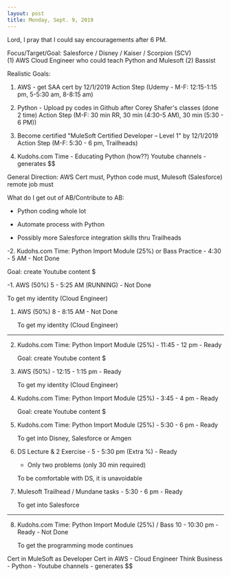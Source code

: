 ```yaml
---
layout: post
title: Monday, Sept. 9, 2019
---
```


Lord, I pray that I could say encouragements after 6 PM.
  

Focus/Target/Goal:  Salesforce / Disney / Kaiser / Scorpion (SCV)     
(1) AWS Cloud Engineer who could teach Python and Mulesoft (2) Bassist

Realistic Goals: 
1) AWS - get SAA cert by 12/1/2019
   Action Step (Udemy - M-F: 12:15-1:15 pm, 5-5:30 am, 8-8:15 am)

2) Python - Upload py codes in Github after Corey Shafer's classes (done 2 time)
   Action Step (M-F: 30 min RR, 30 min (4:30-5 AM), 30 min (5:30 - 6 PM))

3) Become certified "MuleSoft Certified Developer – Level 1" by 12/1/2019
   Action Step (M-F: 5:30 - 6 pm, Trailheads)

4) Kudohs.com Time - Educating Python (how??)
   Youtube channels - generates $$


General Direction: AWS Cert must, Python code must, Mulesoft (Salesforce) remote job must

What do I get out of AB/Contribute to AB:

- Python coding whole lot

- Automate process with Python

- Possibly more Salesforce integration skills thru Trailheads

      
-2. Kudohs.com Time: Python Import Module (25%) or Bass Practice - 4:30 - 5 AM - Not Done 

  Goal: create Youtube content $



-1. AWS (50%) 5 - 5:25 AM (RUNNING) - Not Done  
   
   To get my identity (Cloud Engineer)



1. AWS (50%) 8 - 8:15 AM - Not Done 
   
   To get my identity (Cloud Engineer)

-----------------------------------------


2. Kudohs.com Time: Python Import Module (25%) - 11:45 - 12 pm - Ready  
   
   Goal: create Youtube content $



3. AWS (50%) - 12:15 - 1:15 pm - Ready  
   
   To get my identity (Cloud Engineer)



4. Kudohs.com Time: Python Import Module (25%) - 3:45 - 4 pm - Ready
   
   Goal: create Youtube content $



5. Kudohs.com Time: Python Import Module (25%) - 5:30 - 6 pm - Ready
   
   To get into Disney, Salesforce or Amgen



6. DS Lecture & 2 Exercise - 5 - 5:30 pm (Extra %) - Ready
   
   - Only two problems (only 30 min required)
   
   To be comfortable with DS, it is unavoidable
   

7. Mulesoft Trailhead / Mundane tasks - 5:30 - 6 pm - Ready
   
   To get into Salesforce 


--------------------------------------------


8. Kudohs.com Time: Python Import Module (25%) / Bass 10 - 10:30 pm - Ready  - Not Done
   
   To get the programming mode continues


Cert in MuleSoft as Developer
Cert in AWS - Cloud Engineer
Think Business - Python - Youtube channels - generates $$
